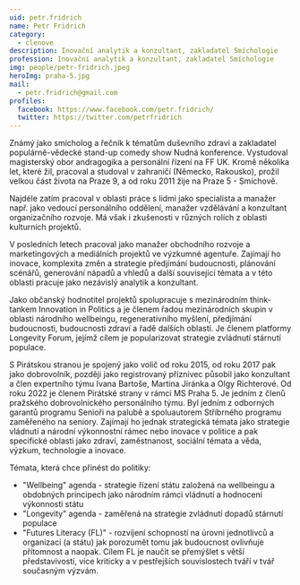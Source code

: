 ```yaml
---
uid: petr.fridrich
name: Petr Fridrich
category:
  - clenove
description: Inovační analytik a konzultant, zakladatel Smíchologie
profession: Inovační analytik a konzultant, zakladatel Smíchologie
img: people/petr-fridrich.jpeg
heroImg: praha-5.jpg
mail:
  - petr.fridrich@gmail.com
profiles:
  facebook: https://www.facebook.com/petr.fridrich/
  twitter: https://twitter.com/petrfridrich
---
```


Známý jako smícholog a řečník k tématům duševního zdraví a zakladatel populárně-vědecké stand-up comedy show Nudná konference. Vystudoval magisterský obor andragogika a personální řízení na FF UK. Kromě několika let, které žil, pracoval a studoval v zahraničí (Německo, Rakousko), prožil velkou část života na Praze 9, a od roku 2011 žije na Praze 5 - Smíchově.  


Najdéle zatím pracoval v oblasti práce s lidmi jako specialista a manažer např. jako vedoucí personálního oddělení, manažer vzdělávání a konzultant organizačního rozvoje. Má však i zkušenosti v různých rolích z oblasti kulturních projektů.  


V posledních letech pracoval jako manažer obchodního rozvoje a marketingových a mediálních projektů ve výzkumné agentuře. Zajímají ho inovace, komplexita změn a strategie předjímání budoucnosti, plánování scénářů, generování nápadů a vhledů a další související témata a v této oblasti pracuje jako nezávislý analytik a konzultant. 


Jako občanský hodnotitel projektů spolupracuje s mezinárodním think-tankem Innovation in Politics a je členem řadou mezinárodních skupin v oblasti národního wellbeingu, regenerativního myšlení, předjímání budoucnosti, budoucnosti zdraví a řadě dalších oblastí. Je členem platformy Longevity Forum, jejímž cílem je popularizovat strategie zvládnutí stárnutí populace.  


S Pirátskou stranou je spojený jako volič od roku 2015, od roku 2017 pak jako dobrovolník, později jako registrovaný příznivec působil jako konzultant a člen expertního týmu Ivana Bartoše, Martina Jiránka a Olgy Richterové. Od roku 2022 je členem Pirátské strany v rámci MS Praha 5. Je jedním z členů pražského dobrovolnického personálního týmu. Byl jedním z odborných garantů programu Senioři na palubě a spoluautorem Stříbrného programu zaměřeného na seniory. Zajímají ho jednak strategická témata jako strategie vládnutí a národní výkonnostní rámec nebo inovace v politice a pak specifické oblasti jako zdraví, zaměstnanost, sociální témata a věda, výzkum, technologie a inovace.

Témata, která chce přinést do politiky:
- "Wellbeing" agenda - strategie řízení státu založená na wellbeingu a obdobných principech jako národním rámci vládnutí a hodnocení výkonnosti státu
- "Longevity" agenda - zaměřená na strategie zvládnutí dopadů stárnutí populace
- "Futures Literacy (FL)" - rozvíjení schopností na úrovni jednotlivců a organizací (a státu) jak porozumět tomu jak budoucnost ovlivňuje přítomnost a naopak. Cílem FL je naučit se přemýšlet s větší představivostí, více kriticky a v pestřejších souvislostech tváří v tvář současným výzvám. 

